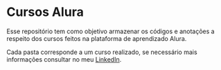 # Cursos Alura

Esse repositório tem como objetivo armazenar os códigos e anotações a respeito dos cursos feitos na plataforma de aprendizado Alura.

Cada pasta corresponde a um curso realizado, se necessário mais informações consultar no meu [LinkedIn](https://www.linkedin.com/in/christopherfrige/).